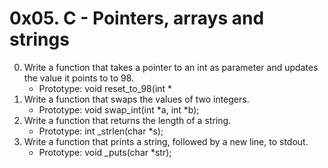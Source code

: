 # 0x05. C - Pointers, arrays and strings
0. Write a function that takes a pointer to an int as parameter and updates the value it points to to 98.
    - Prototype: void reset_to_98(int *
1. Write a function that swaps the values of two integers.
	- Prototype: void swap_int(int *a, int *b);
2. Write a function that returns the length of a string.
	- Prototype: int _strlen(char *s);
3. Write a function that prints a string, followed by a new line, to stdout.
	- Prototype: void _puts(char *str);
